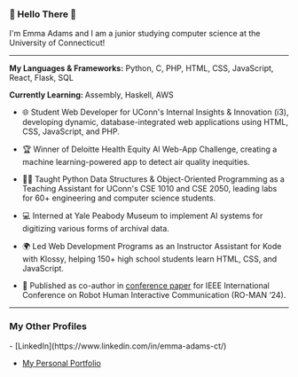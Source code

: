 <h3>👋 Hello There 👋</h3>  

I'm Emma Adams and I am a junior studying computer science at the University of Connecticut!

<hr/>

<strong>My Languages & Frameworks:</strong> Python, C, PHP, HTML, CSS, JavaScript, React, Flask, SQL  

<strong>Currently Learning: </strong>Assembly, Haskell, AWS  

- 🌐 Student Web Developer for UConn's Internal Insights & Innovation (i3), developing dynamic, database-integrated web applications using HTML, CSS, JavaScript, and PHP.

- 🏆 Winner of Deloitte Health Equity AI Web-App Challenge, creating a machine learning-powered app to detect air quality inequities.

- 👩‍💻 Taught Python Data Structures & Object-Oriented Programming as a Teaching Assistant for UConn's CSE 1010 and CSE 2050, leading labs for 60+ engineering and computer science students.

- 💻 Interned at Yale Peabody Museum to implement AI systems for digitizing various forms of archival data.

- 🌍 Led Web Development Programs as an Instructor Assistant for Kode with Klossy, helping 150+ high school students learn HTML, CSS, and JavaScript.

- 🤖 Published as co-author in [conference paper](https://scazlab.yale.edu/sites/default/files/files/RO_MAN_2024___Hide_and_Seek%20(10).pdf) for IEEE International Conference on Robot Human Interactive Communication (RO-MAN ‘24).

<hr/>
<h3>My Other Profiles</h3>
- [LinkedIn](https://www.linkedin.com/in/emma-adams-ct/)  

- [My Personal Portfolio](https://emma-adams.replit.app/)
